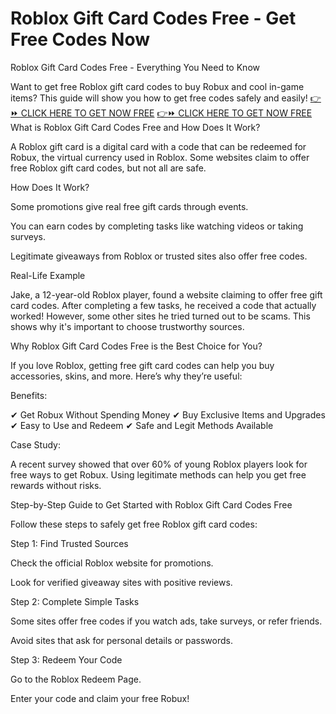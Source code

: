 # Roblox Gift Card Codes Free - Get Free Codes Now
Roblox Gift Card Codes Free - Everything You Need to Know

Want to get free Roblox gift card codes to buy Robux and cool in-game items? This guide will show you how to get free codes safely and easily!
[👉⏩ CLICK HERE TO GET NOW FREE](https://ecomadboosters.xyz/free%20robux%20gift%20card%20codes/)
[👉⏩ CLICK HERE TO GET NOW FREE](https://ecomadboosters.xyz/free%20robux%20gift%20card%20codes/)
What is Roblox Gift Card Codes Free and How Does It Work?

A Roblox gift card is a digital card with a code that can be redeemed for Robux, the virtual currency used in Roblox. Some websites claim to offer free Roblox gift card codes, but not all are safe.

How Does It Work?

Some promotions give real free gift cards through events.

You can earn codes by completing tasks like watching videos or taking surveys.

Legitimate giveaways from Roblox or trusted sites also offer free codes.

Real-Life Example

Jake, a 12-year-old Roblox player, found a website claiming to offer free gift card codes. After completing a few tasks, he received a code that actually worked! However, some other sites he tried turned out to be scams. This shows why it's important to choose trustworthy sources.

Why Roblox Gift Card Codes Free is the Best Choice for You?

If you love Roblox, getting free gift card codes can help you buy accessories, skins, and more. Here’s why they’re useful:

Benefits:

✔ Get Robux Without Spending Money
✔ Buy Exclusive Items and Upgrades
✔ Easy to Use and Redeem
✔ Safe and Legit Methods Available

Case Study:

A recent survey showed that over 60% of young Roblox players look for free ways to get Robux. Using legitimate methods can help you get free rewards without risks.

Step-by-Step Guide to Get Started with Roblox Gift Card Codes Free

Follow these steps to safely get free Roblox gift card codes:

Step 1: Find Trusted Sources

Check the official Roblox website for promotions.

Look for verified giveaway sites with positive reviews.

Step 2: Complete Simple Tasks

Some sites offer free codes if you watch ads, take surveys, or refer friends.

Avoid sites that ask for personal details or passwords.

Step 3: Redeem Your Code

Go to the Roblox Redeem Page.

Enter your code and claim your free Robux!
